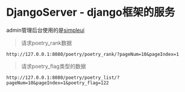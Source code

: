 # DjangoServer - django框架的服务
admin管理后台使用的是[simpleui][1]

>请求poetry_rank数据
```
http://127.0.0.1:8080/poetry/poetry_rank/?pageNum=10&pageIndex=1
```
>请求poetry_flag类型的数据
```
http://127.0.0.1:8080/poetry/poetry_list/?pageNum=10&pageIndex=1&poetry_flag=122
```



[1]:https://simpleui.88cto.com/simpleui/


